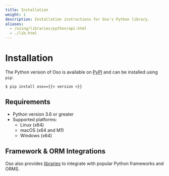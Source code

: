 ```yaml
---
title: Installation
weight: 1
description: Installation instructions for Oso's Python library.
aliases:
  - /using/libraries/python/api.html
  - ./lib.html
---
```


# Installation

The Python version of Oso is available on [PyPI](https://pypi.org/project/oso/)
and can be installed using `pip`:

```console
$ pip install oso=={{< version >}}
```

## Requirements

- Python version 3.6 or greater
- Supported platforms:
  - Linux (x64)
  - macOS (x64 and M1)
  - Windows (x64)

## Framework & ORM Integrations

Oso also provides [libraries](frameworks) to integrate with popular Python
frameworks and ORMS.
